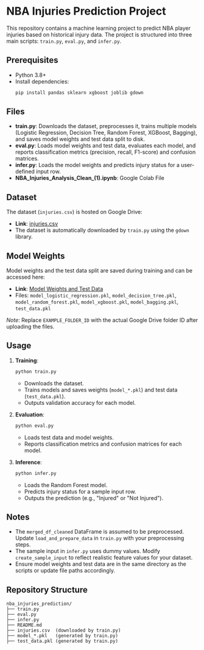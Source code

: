 # NBA Injuries Prediction Project

This repository contains a machine learning project to predict NBA player injuries based on historical injury data. The project is structured into three main scripts: `train.py`, `eval.py`, and `infer.py`.

## Prerequisites
- Python 3.8+
- Install dependencies:
  ```bash
  pip install pandas sklearn xgboost joblib gdown
  ```

## Files
- **train.py**: Downloads the dataset, preprocesses it, trains multiple models (Logistic Regression, Decision Tree, Random Forest, XGBoost, Bagging), and saves model weights and test data split to disk.
- **eval.py**: Loads model weights and test data, evaluates each model, and reports classification metrics (precision, recall, F1-score) and confusion matrices.
- **infer.py**: Loads the model weights and predicts injury status for a user-defined input row.
- **NBA_Injuries_Analysis_Clean_(1).ipynb**: Google Colab File 

## Dataset
The dataset (`injuries.csv`) is hosted on Google Drive:
- **Link**: [injuries.csv](https://drive.google.com/file/d/1dFx7-J_D1PQQeoRvLyNZ1QH2nt7oCCCJ/view?usp=sharing)
- The dataset is automatically downloaded by `train.py` using the `gdown` library.

## Model Weights
Model weights and the test data split are saved during training and can be accessed here:
- **Link**: [Model Weights and Test Data](https://drive.google.com/drive/folders/EXAMPLE_FOLDER_ID?usp=sharing)
- Files: `model_logistic_regression.pkl`, `model_decision_tree.pkl`, `model_random_forest.pkl`, `model_xgboost.pkl`, `model_bagging.pkl`, `test_data.pkl`

*Note*: Replace `EXAMPLE_FOLDER_ID` with the actual Google Drive folder ID after uploading the files.

## Usage
1. **Training**:
   ```bash
   python train.py
   ```
   - Downloads the dataset.
   - Trains models and saves weights (`model_*.pkl`) and test data (`test_data.pkl`).
   - Outputs validation accuracy for each model.

2. **Evaluation**:
   ```bash
   python eval.py
   ```
   - Loads test data and model weights.
   - Reports classification metrics and confusion matrices for each model.

3. **Inference**:
   ```bash
   python infer.py
   ```
   - Loads the Random Forest model.
   - Predicts injury status for a sample input row.
   - Outputs the prediction (e.g., "Injured" or "Not Injured").

## Notes
- The `merged_df_cleaned` DataFrame is assumed to be preprocessed. Update `load_and_prepare_data` in `train.py` with your preprocessing steps.
- The sample input in `infer.py` uses dummy values. Modify `create_sample_input` to reflect realistic feature values for your dataset.
- Ensure model weights and test data are in the same directory as the scripts or update file paths accordingly.

## Repository Structure
```
nba_injuries_prediction/
├── train.py
├── eval.py
├── infer.py
├── README.md
├── injuries.csv  (downloaded by train.py)
├── model_*.pkl   (generated by train.py)
├── test_data.pkl (generated by train.py)
```
